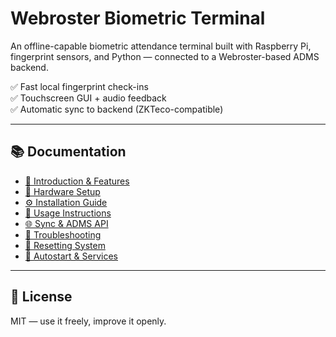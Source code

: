 # Webroster Biometric Terminal

An offline-capable biometric attendance terminal built with Raspberry Pi, fingerprint sensors, and Python — connected to a Webroster-based ADMS backend.

✅ Fast local fingerprint check-ins  
✅ Touchscreen GUI + audio feedback  
✅ Automatic sync to backend (ZKTeco-compatible)  

---

## 📚 Documentation

- [🧠 Introduction & Features](docs/01-introduction.md)
- [🔧 Hardware Setup](docs/02-hardware.md)
- [⚙️ Installation Guide](docs/03-installation.md)
- [🚀 Usage Instructions](docs/04-usage.md)
- [🌐 Sync & ADMS API](docs/05-sync-and-api.md)
- [🧯 Troubleshooting](docs/06-troubleshooting.md)
- [🧼 Resetting System](docs/07-reset.md)
- [🔁 Autostart & Services](docs/08-advanced.md)

---

## 📄 License

MIT — use it freely, improve it openly.

